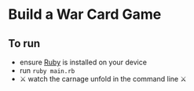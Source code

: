 # Build a War Card Game

## To run

- ensure [Ruby](https://www.ruby-lang.org/en/documentation/installation/) is installed on your device
- run `ruby main.rb`
- ⚔️ watch the carnage unfold in the command line ⚔️
